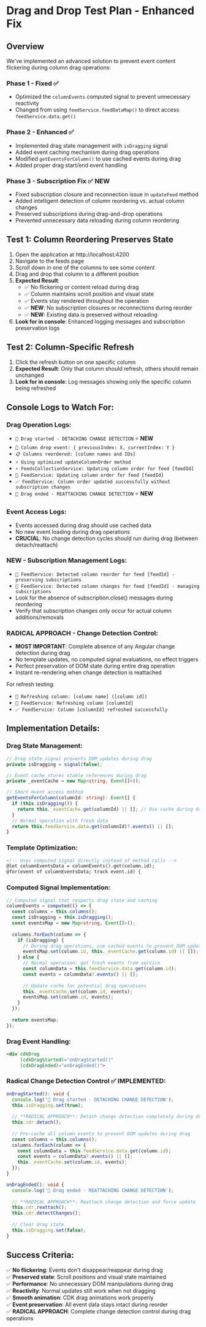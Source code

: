 # Drag and Drop Test Plan - Enhanced Fix

## Overview
We've implemented an advanced solution to prevent event content flickering during column drag operations:

### **Phase 1 - Fixed** ✅ 
- Optimized the `columnEvents` computed signal to prevent unnecessary reactivity
- Changed from using `feedService.feedDataMap()` to direct access `feedService.data.get()`

### **Phase 2 - Enhanced** ✅
- Implemented drag state management with `isDragging` signal
- Added event caching mechanism during drag operations
- Modified `getEventsForColumn()` to use cached events during drag
- Added proper drag start/end event handling

### **Phase 3 - Subscription Fix** ✅ **NEW**
- Fixed subscription closure and reconnection issue in `updateFeed` method
- Added intelligent detection of column reordering vs. actual column changes
- Preserved subscriptions during drag-and-drop operations
- Prevented unnecessary data reloading during column reordering

## Test 1: Column Reordering Preserves State
1. Open the application at http://localhost:4200
2. Navigate to the feeds page
3. Scroll down in one of the columns to see some content
4. Drag and drop that column to a different position
5. **Expected Result**: 
   - ✅ No flickering or content reload during drag
   - ✅ Column maintains scroll position and visual state
   - ✅ Events stay rendered throughout the operation
   - ✅ **NEW**: No subscription closures or reconnections during reorder
   - ✅ **NEW**: Existing data is preserved without reloading
6. **Look for in console**: Enhanced logging messages and subscription preservation logs

## Test 2: Column-Specific Refresh
1. Click the refresh button on one specific column
2. **Expected Result**: Only that column should refresh, others should remain unchanged
3. **Look for in console**: Log messages showing only the specific column being refreshed

## Console Logs to Watch For:

### Drag Operation Logs:
- `🚀 Drag started - DETACHING CHANGE DETECTION` ⭐ **NEW**
- `🔄 Column drop event: { previousIndex: X, currentIndex: Y }`
- `📋 Columns reordered: [column names and IDs]`
- `⚡ Using optimized updateColumnOrder method`
- `⚡ FeedsCollectionService: Updating column order for feed [feedId]`
- `🔄 FeedService: Updating column order for feed [feedId]`
- `✅ FeedService: Column order updated successfully without subscription changes`
- `🏁 Drag ended - REATTACHING CHANGE DETECTION` ⭐ **NEW**

### Event Access Logs:
- Events accessed during drag should use cached data
- No new event loading during drag operations
- **CRUCIAL**: No change detection cycles should run during drag (between detach/reattach)

### **NEW** - Subscription Management Logs:
- `🔄 FeedService: Detected column reorder for feed [feedId] - preserving subscriptions`
- `🔄 FeedService: Detected column changes for feed [feedId] - managing subscriptions`
- Look for the absence of subscription.close() messages during reordering
- Verify that subscription changes only occur for actual column additions/removals

### **RADICAL APPROACH** - Change Detection Control:
- **MOST IMPORTANT**: Complete absence of any Angular change detection during drag
- No template updates, no computed signal evaluations, no effect triggers
- Perfect preservation of DOM state during entire drag operation
- Instant re-rendering when change detection is reattached

For refresh testing:
- `🔄 Refreshing column: [column name] ([column id])`
- `🔄 FeedService: Refreshing column [columnId]`
- `✅ FeedService: Column [columnId] refreshed successfully`

## Implementation Details:

### **Drag State Management**:
```typescript
// Drag state signal prevents DOM updates during drag
private isDragging = signal(false);

// Event cache stores stable references during drag
private _eventCache = new Map<string, Event[]>();

// Smart event access method
getEventsForColumn(columnId: string): Event[] {
  if (this.isDragging()) {
    return this._eventCache.get(columnId) || []; // Use cache during drag
  }
  // Normal operation with fresh data
  return this.feedService.data.get(columnId)?.events() || [];
}
```

### **Template Optimization**:
```html
<!-- Uses computed signal directly instead of method calls -->
@let columnEventsData = columnEvents().get(column.id);
@for(event of columnEventsData; track event.id) {
```

### **Computed Signal Implementation**:
```typescript
// Computed signal that respects drag state and caching
columnEvents = computed(() => {
  const columns = this.columns();
  const isDragging = this.isDragging();
  const eventsMap = new Map<string, Event[]>();
  
  columns.forEach(column => {
    if (isDragging) {
      // During drag operations, use cached events to prevent DOM updates
      eventsMap.set(column.id, this._eventCache.get(column.id) || []);
    } else {
      // Normal operation: get fresh events from service
      const columnData = this.feedService.data.get(column.id);
      const events = columnData?.events() || [];
      
      // Update cache for potential drag operations
      this._eventCache.set(column.id, events);
      eventsMap.set(column.id, events);
    }
  });
  
  return eventsMap;
});
```

### **Drag Event Handling**:
```html
<div cdkDrag 
     (cdkDragStarted)="onDragStarted()"
     (cdkDragEnded)="onDragEnded()">
```

### **Radical Change Detection Control** ✅ **IMPLEMENTED**:
```typescript
onDragStarted(): void {
  console.log('🚀 Drag started - DETACHING CHANGE DETECTION');
  this.isDragging.set(true);
  
  // **RADICAL APPROACH**: Detach change detection completely during drag
  this.cdr.detach();
  
  // Pre-cache all column events to prevent DOM updates during drag
  const columns = this.columns();
  columns.forEach(column => {
    const columnData = this.feedService.data.get(column.id);
    const events = columnData?.events() || [];
    this._eventCache.set(column.id, events);
  });
}

onDragEnded(): void {
  console.log('🏁 Drag ended - REATTACHING CHANGE DETECTION');
  
  // **RADICAL APPROACH**: Reattach change detection and force update
  this.cdr.reattach();
  this.cdr.detectChanges();
  
  // Clear drag state
  this.isDragging.set(false);
}
```

## Success Criteria:
✅ **No flickering**: Events don't disappear/reappear during drag  
✅ **Preserved state**: Scroll positions and visual state maintained  
✅ **Performance**: No unnecessary DOM manipulations during drag  
✅ **Reactivity**: Normal updates still work when not dragging  
✅ **Smooth animation**: CDK drag animations work properly  
✅ **Event preservation**: All event data stays intact during reorder  
✅ **RADICAL APPROACH**: Complete change detection control during drag operations
